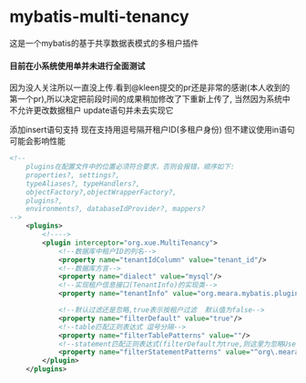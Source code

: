 # mybatis-multi-tenancy
这是一个mybatis的基于共享数据表模式的多租户插件

#### 目前在小系统使用单并未进行全面测试
   因为没人关注所以一直没上传.看到@kleen提交的pr还是非常的感谢(本人收到的第一个pr),所以决定把前段时间的成果稍加修改了下重新上传了,
当然因为系统中不允许更改数据租户 update语句并未去实现它

添加insert语句支持
现在支持用逗号隔开租户ID(多租户身份) 但不建议使用in语句可能会影响性能
```xml
<!--
    plugins在配置文件中的位置必须符合要求，否则会报错，顺序如下:
    properties?, settings?,
    typeAliases?, typeHandlers?,
    objectFactory?,objectWrapperFactory?,
    plugins?,
    environments?, databaseIdProvider?, mappers?
-->
    <plugins>
        <!---->
        <plugin interceptor="org.xue.MultiTenancy">
            <!--数据库中租户ID的列名-->
            <property name="tenantIdColumn" value="tenant_id"/>
            <!--数据库方言-->
            <property name="dialect" value="mysql"/>
            <!--实现租户信息接口(TenantInfo)的实现类-->
            <property name="tenantInfo" value="org.meara.mybatis.plugin.TenantInfoImpl"/>

            <!--默认过滤还是忽略,true表示按租户过滤  默认值为false-->
            <property name="filterDefault" value="true"/>
            <!--table匹配正则表达式 逗号分隔-->
            <property name="filterTablePatterns" value=""/>
            <!--statement匹配正则表达式(filterDefault为true,则这里为忽略UserMapper)-->
            <property name="filterStatementPatterns" value="^org\.meara\.mybatis\.plugin\.mapper\.UserMapper"/>
        </plugin>
    </plugins>
```
